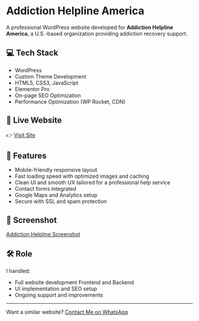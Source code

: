 # Addiction Helpline America

A professional WordPress website developed for **Addiction Helpline America**, a U.S.-based organization providing addiction recovery support.

## 💻 Tech Stack
- WordPress
- Custom Theme Development
- HTML5, CSS3, JavaScript
- Elementor Pro
- On-page SEO Optimization
- Performance Optimization (WP Rocket, CDN)

## 🔗 Live Website
👉 [Visit Site](https://www.addictionhelplineamerica.com/)

## 🧩 Features
- Mobile-friendly responsive layout
- Fast loading speed with optimized images and caching
- Clean UI and smooth UX tailored for a professional help service
- Contact forms integrated
- Google Maps and Analytics setup
- Secure with SSL and spam protection

## 📸 Screenshot
[Addiction Helpline Screenshot](https://github.com/Iamkashifahmad/addiction-helpline-america/blob/main/addictionhelplineamerica-task-screenshot.webp)

## 🛠️ Role
I handled:
- Full website development Frontend and Backend
- UI implementation and SEO setup
- Ongoing support and improvements

---

Want a similar website? [Contact Me on WhatsApp](https://wa.me/923433615809)
